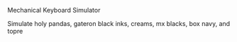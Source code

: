 Mechanical Keyboard Simulator

Simulate holy pandas, gateron black inks, creams, mx blacks, box navy, and topre
